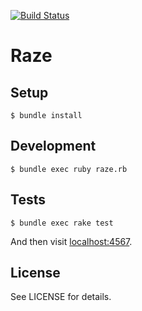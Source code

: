 [![Build Status](https://travis-ci.com/bergren2/raze.svg?branch=master)](https://travis-ci.com/bergren2/raze)

# Raze

## Setup

    $ bundle install

## Development

    $ bundle exec ruby raze.rb

## Tests

    $ bundle exec rake test

And then visit [localhost:4567](http://localhost:4567/).

## License

See LICENSE for details.
